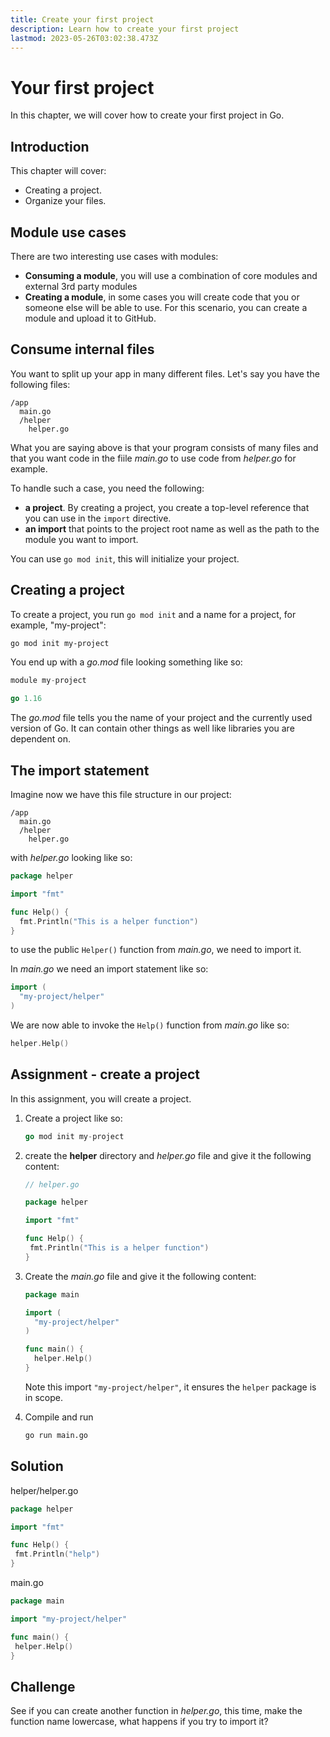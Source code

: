 ```yaml
---
title: Create your first project
description: Learn how to create your first project
lastmod: 2023-05-26T03:02:38.473Z
---
```


# Your first project

In this chapter, we will cover how to create your first project in Go.

## Introduction

This chapter will cover:

- Creating a project.
- Organize your files.

## Module use cases

There are two interesting use cases with modules:

- **Consuming a module**, you will use a combination of core modules and external 3rd party modules
- **Creating a module**, in some cases you will create code that you or someone else will be able to use. For this scenario, you can create a module and upload it to GitHub.

## Consume internal files

You want to split up your app in many different files. Let's say you have the following files:

```output
/app
  main.go
  /helper
    helper.go
```

What you are saying above is that your program consists of many files and that you want code in the fiile _main.go_ to use code from _helper.go_ for example.

To handle such a case, you need the following:

- **a project**. By creating a project, you create a top-level reference that you can use in the `import` directive.
- **an import** that points to the project root name as well as the path to the module you want to import.

You can use `go mod init`, this will initialize your project.

## Creating a project

To create a project, you run `go mod init` and a name for a project, for example, "my-project":

```bash
go mod init my-project
```

You end up with a _go.mod_ file looking something like so:

```go
module my-project

go 1.16
```

The _go.mod_ file tells you the name of your project and the currently used version of Go. It can contain other things as well like libraries you are dependent on.

## The import statement

Imagine now we have this file structure in our project:

```output
/app
  main.go
  /helper
    helper.go
```

with _helper.go_ looking like so:

```go
package helper

import "fmt"

func Help() {
  fmt.Println("This is a helper function")
}
```

to use the public `Helper()` function from _main.go_, we need to import it.

In _main.go_ we need an import statement like so:

```go
import (
  "my-project/helper"
)
```

We are now able to invoke the `Help()` function from _main.go_ like so:

```go
helper.Help()
```

## Assignment - create a project

In this assignment, you will create a project.

1. Create a project like so:

   ```go
   go mod init my-project
   ```

1. create the **helper** directory and _helper.go_ file and give it the following content:

   ```go
   // helper.go

   package helper

   import "fmt"

   func Help() {
    fmt.Println("This is a helper function")
   }
   ```

1. Create the _main.go_ file and give it the following content:

   ```go
   package main

   import (
     "my-project/helper"
   )

   func main() {
     helper.Help()
   }
   ```

   Note this import `"my-project/helper"`, it ensures the `helper` package is in scope.

1. Compile and run

   ```bash
   go run main.go
   ```

## Solution

helper/helper.go

```go
package helper

import "fmt"

func Help() {
 fmt.Println("help")
}
```

main.go

```go
package main

import "my-project/helper"

func main() {
 helper.Help()
}
```

## Challenge

See if you can create another function in _helper.go_, this time, make the function name lowercase, what happens if you try to import it?
